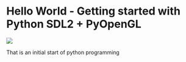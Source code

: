 # Hello World - Getting started with Python SDL2 + PyOpenGL

![](https://i.imgur.com/gI3Uhti.png)

That is an initial start of python programming
